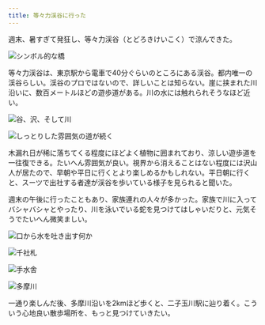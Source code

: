 ```yaml
---
title: 等々力渓谷に行った
---
```

週末、暑すぎて発狂し、等々力渓谷（とどろきけいこく）で涼んできた。

![](https://lh3.googleusercontent.com/docs/AG8NV2Zd_sGhpGSD3Qgx_BQDU-LH4P_y2ApCIcjIFhET0jCPzjNeV_W_Q1TxBC1YW_ZbLCTI3AYx_xqQL8vlDGhpBtxp1k8nSTNs5VSK22CSkmFWUSMbHZqC9l_wdIOAzylTcq7P_xcdjouI-UzqluB7zqarCThly1kkqpFVDdi7NwyHpwNl2YTEpTz-Qtjh8SXk6eSXUkBjokUUFh7UPxvTxFXid6wTFVcy98Sgz-um_hAMMd7pSJEuP-nfcf2I0p1UgsJXLzTAEJ5HjJyemt9rQa4oOQNjc0kKTO1qa_SC2BwBveY9bn-jTQmOkesR7rnp_9BtRuwyuliVl-nV-eJMVGYBHtSy1LQEaIOiLgPSq9z0DNFZlIViIlEQsf-vWa_a1slyh-9lzthg3fGkK3r92h1zcHHY54DxlsZPTSVJqKmgT3IppkJsyCmgptLMMwv_jYPp_j5jEMXe82Pbh1M5Z06-K9wWukAu_3n-WWJclX4cN3fp86vlRLuH8dcUG3-gsGemJgBb8C1WWZSSKNbMcJzLljN-EgqCCL9IKLljXJTC9z2Xv0YuSu3fT-puxE5Octefnjb3HLQO3wBF2Xbl9rhY5SRT_ZZmdTsQh_569xR7eOXF66LfqS1jlB414ECnWQIm-FOAWPiY3hcJczNhrF3rVdquBpNs3lKmYg6rwg9v1fyrVvg6if12wEqPEiK5rvN7-KPL8uGiF_3RFDlN8OrxkPWX6bhlJZt_zShW3iHKJEYWsC6hNlywi_U0zpgFn-OU0q3d66f4H0f8Rjwr9gvuQADbNUl-jHZau_YHV92lLepClUj8bwkJoWWr3vJdaM378ho1hgfZ3XG51w5zHTDw68JEs6XgKj3V1nS0-2n2I5D0CxMm9TJBTJRnDZtyBbkuYb62wv22-4WtNo-zBGtx-K5mfC_GRTGCmfnmoX99On-EYQACRv2bqgt4Mkcu2zaa3Ju8X0-KOtRztfPi8jxk_0TZu691rsNi-jmCNJOvB-dBfql-dwmII_p6dNuqPJm7XQHnO11kfRdQKe-BMjdw63-5VuHgdtF51hs28L2E1m5BiWybK3qm1JTVs0g7LfkhdniheT7dNTQOy4YbmVhOkK966mglTX0HjLFzDjVp4Gu11JWGdSL4fP-GlKBZ5T-7Doo3H95KBQKxHZDGy4iiZVxeen5Y_k8pE87bnaReqEfq3B_taYel1R7J5xNrjdfkanzGO5wG3VJcq68r1Qgvzc-os3-ARdudusY3n7Ci4tirJw "シンボル的な橋")

等々力渓谷は、東京駅から電車で40分ぐらいのところにある渓谷。都内唯一の渓谷らしい。渓谷のプロではないので、詳しいことは知らない。崖に挟まれた川沿いに、数百メートルほどの遊歩道がある。川の水には触れられそうなほど近い。

![](https://lh3.googleusercontent.com/docs/AG8NV2aaIEwACbq_RxrHhY5qhZuuiUDQJHisJ0dDA6svB1H21n_roHTOBQAFXS-bywQi5tkaJm0Vza7gzT_XFhqg3B8_5RkciXNkZDvxF_VpSSK2k93VIrzXO_GvAcjHA-AIWyFpGBn-Kpp4LhpVQsELxTW3IwpoZ73a24L3YWRqXJY_ifrcgUVrZde9-NngCja_D7KUMu0lY82Miz0RCWQzbpR8VS1EuoONuZIFrgXH4rkRKoeW124bBCIJIW74RwR75f5Oh-TzixZqPDKiOxC6wwG0W8J587hr3r9mJtwvyd2w7BmAvliaO7vIm-nxNUDLPOdgbymf3k-lsmMxd-tpoJiHDdcQITzsdm6MmdWj3HIMF1oqIdivZo4njX8YqpFnNNz4ozSOpt1QvJiM-GUtnR_lSJwp_MZlbCJLdUT8cpZ14JsKl31kFzzAuPwDFsRate_NAnHA1KNvYGHk2DuHGr6YPR2f84qbzWraz3wgp1l9ke0SnldYOAa7GmFvS1OcsfXZKj-DnNBMaooxrRU8mub6t0tuHF_LZ_-hTYTC0U30HdVB0HO7CiFasOSuL4LhwE2g3T0BffbmzEr8DL3bXrGft3uhzj9-ia-al7MrQP8sF-88ZqSBNUS188Xd7P5KDC-O5u4Gutd7Dt26wgMMeQv2Fj0-rNyC25oCfwq6w4zfb7WPkHA1mWioZYRlLItelttCT2g1IihcMY4-q2u1cA7QrloDqStf8YMS9Lq0K40W16mTI3nclDRB7fFBdOlKulitEBCJAFlWsCO3W3PZwj15o3Q_kyBGrbceABOxMFJagVPWKexoBhjRTjvzEtyFOSfKYBVgSATucF5mfWS6vxheGON1sRqEYB-HhE-UsgGN_APto9YDZdfwaIl9ysSYfOJgQx4AV74D0PAEezpI5DTtTRYb_3De9Eq2YRIbjNOK3LD8awk4zWmBoT_yuvGHINmFwd8P35xvaFsQQcal7XPybin0SVHvsK46-kIChuZA2X7rjM5CSINNhBvjBE8O1WXfHtp1ARKWx9vZHfhOH5Lv3gOo5bnie_J6gp1DIUsAtjDpFbRu7f3vl8Ic05qRlE-4oIzUdp-Q-wo4ZIMFS4RWdC7eYqNRZvhvN77XB2WpSV3YsGtnmCQTzmIp-oxoTrfwuMqILPvX1UYybHYroi2j4VbqdC3MCmzXyxPVPLR33blP1v6Ra61b1ILkA4GGwrlex8zD5WvKIBVOXNkvHTYBBVxTPZWdAW0lf0r3Idx8i9GKPA "谷、沢、そして川")

![](https://lh3.googleusercontent.com/docs/AG8NV2Yeei7cygQilXyXjloEa3x3cYiikhl1sIfeT0bYCxUhkfdFFoG9TK_54SXOw1U5CYlrxV5XD8eBUKP4C7bSD4BziJIZ5Llsn9Fk5CfRiktMWAG19x7D-lYemddqXYdL9LC3LHuGLWz9vlUsjfQy0JP79Eh6FtNEhLX8GTIlKK4L0VMBUX60qVyiZNFihXtapWOrAP-0YgpgZvpl4_soJpfvkjdlTAY42Nv3xhhOCh47-fy8X2-ZwJb68q72qo8WJV4qDM2ROtZ2UQYRdkRu-GG4LZHk-9lSHO8N2S7i2QUUOprOKtdkh__Ibs41tlHqAefwakoRlIINWCf4P5cu76gvwmPImpc2hbVZcZ4K6GrblTa68IbzjCa5XARcMZbo7GI9Yar2cuHMnQrM_I7b3JgdAEiFyctN79xJ_5dB51ii7a9utexoUMK7SSsAHUlKp2e4qVuwx9XVAQqvYE0PPpLuqkjwbIPXjzNPqSR0q4tTYf772f1H1qRI7iBhjt-AH-KJ2GbU7ZW1r1TbKJTm0Finj3_-xRD5xkQkFsbtwxtzqg8RxWqjUQrKWR9OxqtbqJd3J7onz6BShuPN1BImFAVY8rPnkqF-Yo_UgR3zQ3zOkdhgy9Z7uqMvxAPRRsWy_drI-Th1ma06Xt1O4GbjKmWq1SQX80mt-l8IEUAbNF1qf1rQbXV-ZbC_MT6rMDveWuFcKkUI6mv0fCooh9H9zdQ7oOgnj-MGMtQjAfvPhk_ZT9aV0N-HUQVTT4zd-VGewqG8aLcYsX1md6Jo4hh-W2ZCXlOUrcx72zLlPtPmJQF-UU7w-1WP5TQ4kgYf3xKhLPBCNurktzim6Js0rLxz2pbboNSdM1MKOgaJuoMaDGXT3tfAs5kOYSWT5WrAw0OI8AA8Z9HvNDsygcn-B7Kl8NP3WSYeBu1V-DYITRHBI_qppVFFzKXnatszQxRxRY-HZio-0lXb3a14qiE0JMvgRptoie5rFUQI6zPs6g8MS_Kh39TlJxD49IiUCWmauYsWc4_DCsIYKC7x_Z-s7wTiFr4NLCfB9CH71GHkNfWZ42trSitfINVHFDwpC2bkhIWkNnBE_a9mVbxoneDMluithfYOBv6o1LhA9HPeM188fW5pk2a_Wg-Plu4Aqc6t0WIWyRu8QPewTktTpMhh5wXArpaPGQmz7OYbePwC5TD6n556IHs0HZx9b6wV8jLCFmuFRP9wSjadCB7Myf7ohbIoWV_t2K-GoqopYj5ObcgAnPC57V4pYw "しっとりした雰囲気の道が続く")

木漏れ日が稀に落ちてくる程度にほどよく植物に囲まれており、涼しい遊歩道を一往復できる。たいへん雰囲気が良い。視界から消えることはない程度には沢山人が居たので、早朝や平日に行くとより楽しめるかもしれない。平日朝に行くと、スーツで出社する者達が渓谷を歩いている様子を見られると聞いた。

週末の午後に行ったこともあり、家族連れの人々が多かった。家族で川に入ってバシャバシャとやったり、川を泳いでいる蛇を見つけてはしゃいだりと、元気そうでたいへん微笑ましい。

![](https://lh3.googleusercontent.com/docs/AG8NV2ZL9c_IF_GgEBFB9EFLR2L3cKlzDnGpJhgc19bNe8fgoLKQgNB1PwbLrEl27gts5Z0ER_fDnlfpVFT63P6g2MlKTCFhyNsjsDIOVQxCJxRXNyLLMDa3A1_xNr1vCboEXYgtrcRjx-PrabDY7ZkmYMRBUGp5AHQ8fzceYHu4YHbIL0HG1WCzg1jhKSes9wjgz3w1FaWIQFFIHIYhSttx2YKrQtpYNcUmo26dxhXz3Y5x4qXHHK-N9b_c7PQglNjNVYr9myJ8rrwiH6r5wT9zzUhpzjhEdFhhIx9uEhT5_j7cNLx4q-rlErVbGowdrr-cg7KAhaigy8eCowmHVSxSuMNg5PCSjK6wQw1aU5G8ivi-wZ6q2iXW0sm_DMOZBfYt3S9A3xlyXtUyuEXkb2AFtJvBvJJNbVzf5HkETMXAAL0-PYInKxvuka5AMWfXwA-ZdFW28sHIZa4d21UP7a95HabOAV_VLlKxr7LE9d8FEfGRJM8tm0bBQBMGz8i1RuvdFBT0affMrY-dYoL-lNVlweBtcILOQtjud5REy4o2QDq1bEdmDgjgqiA10Tj0pVx-OHT7H5-1gq6_0CibwKELmHq_zCqJFWKx252K0fl9qbZgjn6cwvSj002ceWF1BFql9AiK4y5tBjn2vOK6tzg3JNRCqCP_WFCue6Mh5D1dOFDAy0NpgyBUwSGyQdsaZRjYOwuaTVNGiBTN5m4xkrzElRX8dVjKxZKVL2Q2R91yfT8RxZOrQfx5oBf1vmAD-ZLR1eAGS74tP_RJn8mvmwd5SU1eLh1uwvJ2zZ-PX04nMBv8H_QERy9f7VXeb64URk3X84HUVc8HUgO7q8sHTwdFUkP2GcO7a49tMR-YPQ0Mu0DUBvA75zgUVR8pVBTD7AZ2GjC4LZsqfZ06RqhihAjgtZ562DHDd_GhFjSXO5UuxH3Mmi9QJ8qIAnu73z2xQPo94aRV8ndxw3A5BazKOdCkainH2WKFkStOfUxllI8rWQ9NJUs_Nb3WlkaBLNLdG4fi4Tk_V74Q5HEgFLoNbQWP86TZetBEziD4BBAxaRQBUFhW-LydUAfGjQr1yhQ1JuA9lxXk66ZU5G3DxQojwvK92w-snA2mKOkdZUbM0RJkEJoRE7ELn2pMC85vtNSd6zhW_cuohB0Atk3XfhGx4hLbHuoQg932XNvvJ8-cOMvyuUcRwTfGMub_rOCYDP-0nExv3ZJwS422fbydcfqBD0dVhvCBrLcNsaXZHkZeFxtOkL0AaIF5hg "口から水を吐き出す何か")

![](https://lh3.googleusercontent.com/docs/AG8NV2YuTKc3NVE2DSHOdXPjGdA999ZRHNlBh1oIFbLTYdhugBEyZ3dbifRQNxp0O11onM69pa2aBuVmR0D0S_rIbZzQpvOWAo5IZt0RP3x9QPdL1LZh8TzTu729uwM6Pk7SfmEwzCglZ9hDUPVCAH-TygU2Z8WEndFaqbRwEnI8FZ9mriQjlYsiTNcZQOgg-JEaKr_SQrqMTSoaejJl7bwHvKoeUqsJDyX7tLTfyIeJCUshyleXgnuqWW-hIl2xnfc39qc9bGeSehiTkGzG7CFsq1REZl2zRIWGQ-kh5uElMdEwro10LcUySy-uWRb3hzee0xrFHouCvAI2PS2_IcwSGQYEeZmgdZKKX6Jta8Y3hkkiUWV79_Xxl_M4AYosrJ_4vdg2sfMPqxXxLs7apkm7lkxttw4YNdHzgQ-SWK78xiaPjpT8OAhXygDmW5nNm8GGOBVHlck5jTaEvBJqz2ch9mIxf9dn_t6WgTxHOzpMiYBuS0ZJsfi7qDqaNOmwlTHYVPGOoV7OfavZ3dpwyKJsNIGQWeppEgDN8gnZs3y8XL4sx_GIpeQtr_JFZkDMwWivUN7E8D_8OTxPSpusRjegGj4mWUshjsI7FXmwe8qWkwnA9KpGG8CdFAImGWq_iqZcBEpUxIgW63d38ymIDnMJWWcIgfVvQ3IzfhuNuiVzwjY8HxGmPyy87VKZNqjIv3EaiPRcMlfhtSfMtjryOTnG52mnup-MnO6pzCNX37oSIiNVL35jfpy0KX0WjVV0SayrR9R892rinBTzePE9iCPmKLx3BpehuIl8c6DPYy39ZZausJUcXPfToCPxykN17J5rOjN2gPz3OFwcKYaVa9JzIaqXxdX54bbUNaSYvQmuRcB4iQU4pXtL4Pt9sVgDmzixxFaaZ1TzlyHzwrRHWK5Q9psDQUGeKJEmW8Hqzu0T8VwRQTk03kmDwUZXPVYS4TKisP9eBaDkvDFsxq4HzTM9FuMPhiiaBYhN6ZLapfr2efpq3621AgBaSQJm_OfOVgHzcyurhqXFMmrH2jWnl2euaftJ2njgWlU8x9gDkmQ0vX2WIYRNaBAkuaR_f39mWGtJLx2sMHGPUxLY-l6l9rrw5LIjdSCvf_NPWHBmjRDT0TaLd21DXVEkyLSsDomJeJKw8cMut1ih2RvsYhblkgcZ-6AULoRwUwmyOJE2Ix-WfWcwauXUwtGX7v7IyTyFrOx2Kw-Uz9EGCKqrRRGji3YHLzLm2b4JOjj5ev7Sxb-P3pXN0_JZYg "千社札")

![](https://lh3.googleusercontent.com/docs/AG8NV2aCz4inbNuJFz5rkGkMprsh89Gn8Fgt2YqVbRgu2xpFcvaob-wyLgdqZqzc1EdneMEVMosUFiEikvqecw8Pds0DOyB34SAb6ftFU0E0yUcXIXMyI_Z5weQYH0pkS8rGVuz3GpLgd24V_egU8ZEnkZ4B4Iq3db7oI3JJYyZUVZg2mNjMaZMQpoa7fTNUjwFSPIGGKEI3-pB6DT2lBPhMTTij61tfotVT9MR_K6pTlHFZrh4kOj4UXAOznDjj7F658pQ_O5mAJ1egYpacVuNtesdfQIJDgvnMQFROMvdADF3MChqYG_7ZWPqrdz4Zte2pLwQ4XIIYfhkdRJ2eyJfLknpITyeXf5FiqseBh4IhwgUtg46N1XtvUH3_TrgyXmezLtGkaXAxBhy_k2ivc_EmTV5P-_2OLVVyb8JqdqS7JmCRM02hvLkUzF0Xs_rmkSAJ_lO1l5aRcAEG5TanI0uLCagGBZn6n92kD7JSGuJKzyVnAwftQXBtFi77WajUVHoa7Rruq1pWZmBP0t8zyhtn7i39brGIMXA_S_0fQB54f5eeottJmiGBq602nNyzEECdYJ2z2ll0ip0MOx_msm0OxL4aa3AtuhIvhMHXRsP5ca2csb3u92_2JsLLFoRGJusRy2AF56xb-7KFbAGwpKW7rdwQzSx_OPMWzYGxHH2HAsQG-tD5wGb-mNR-hVHrJaWVytxbVPGx_ndxSb_gJQxtDHdb2aoTzQ29e9eMi6MmUgm28uHaDdeVbR_6FFBa7BkAfQK3hH2YmtVC4FGlzqH7Kym8gyooK2uvo6mF5Pw5uMwngggLPjxYPzBSeW9szjVwwwn2wQWU7c3UXya835Qhc46870HeX8TKwTte_aWr6c0L6bqNmHVJ8zKiSd7u7ePzrM1Zm-cWpNEBfyazp6ROzVyosYF_Jb2FgFKchzdrnqeRwqQb71r2NBkdD6jcxRwIQf6jPeNdGHeF4c4vacN9Tg0W9drEUAmLsBbcNKgnmsxNHhMD8MNvlfr2wYIXVDdb_dgb6HjIIM2HmUWsvU_dwtbbCcmrjKkOOn7iFPM5cfTgfvJ_vSzRMyjRuPrUQMu3sz6s2iz3kEsXX2S38Vx80IYtu3VK5xrGoZ7ICIZgpa3DKlKJyF26m-egIPq9_eCDGbEYbANuyiKMBdfRq4a3CMwvmA1nOgEg72gfw7iiSB_tqMR0GIJsqdXt49psAXYrkfbY6Pk0bkgSVJaO64y--9D77KV2J7RqZflHbsnFLYIXj5wyDA "手水舎")

![](https://lh3.googleusercontent.com/docs/AG8NV2b0W4PwZ6lSGEqHIvMsHdIykfTW3_xc9cI05TSXiVEYiUW2c3MqKCbX0GBGTez1mVS_cAZS-o2Hbn4tNgVL2cwQFlr5LnCAPB1Acfu6YKBAI8HgxGSdNgCuIuW--indXsF-8crGZT5iYuyDUkQdc4q4QWnIsS5izZdwx2QQDuqs3JDEJsVDXeuHC401M1DpkU7g7yUBPczidMygjT990MXLhplJK2VMsIO4exiqyfSdulsCykelgsIRo4vceeUQCnvOA9jQ6Gh-6EIhj0k_SprklT_aJHjcktIhIqFuTBX5HYxYQYqHZAbr5wSJPlRqdY6yJbVUkwSI2jOcQddzElQLY_YZuUwrUMFWqkdUS3e1-GBmpPH_mH75sBFJrM9aacR7xUyhqrFXPrEGKQSZG72SwJ5BUwysCOrHetaZ12K0Z3wxHmhspiKO9BZ0jiTapMssfAHFW3bIOzkKvbz3x42xZaZ1PauDuAQrD4-TL_-YbPPMg7QmQnTW5V0XYg91IprMEN5QE7H9-8X4k0T5eVVM2fzQqM91TQ4Ehe_ik-wJW18hyCao8hWlzZkfFObn6_k_kynDwUAkTO3-RLt2yU0Ao9j3EkZv1sWc-kPlT0_REbzjGJpoGwosf4zKn4SbnbzCeO-xFp6s9oxNbxgnDfCo95nW-f5cP0dRgnVRmIGiD-zM2t9Muq8b5D92PRF1Sy3eJkZYNzoi1G6nkzydSjX66rCPel14p62LGclHediVerQiEVYZ0TCTd2oYKaoaHkD7WG2FwcnnXxXYgQULzEhaJUCHzzETPrFI8WoGWwbLNIyK8zM6XQViwrwiwmu2g2PVxJkGccU-u7Ui6BtchnSq-XCFD6ACW_i1RhJLkc1YbZip4uIVjDssnN1PaPv7pvkswfrUOKi_kjlY1D6DTZtmRYLq5ZQ7FX1KrHJju2uJ_9s_01mGQiMo3_VPwcj6B5htWPoW30SuOFR6N76SfF7XTuN7wNta0HoKx7fliRfmXIRp18WLgqNhBpGshgJCBOpHGGX6W1Y1044vl5hRECDSudhuOXmKXwx3rVLkzXAXIG_LMSvIxtGJqdzcyVoK_5C_0mKtOuHLM7cOCF7pEI_fa9VoVs-8Pn-ZrLfW_cEXNM2XkBjV86o2YAMhO5NUQiokazCXGrfld97js3aTe0fzv6HcqwLQBkSxIIR_f7lLGJCg82gezidrXQpwDNM6KMqqEi5W0YiqgcQeASoCvk445nzu_09sgJKdE1buad3xBExMTg "多摩川")

一通り楽しんだ後、多摩川沿いを2kmほど歩くと、二子玉川駅に辿り着く。こういう心地良い散歩場所を、もっと見つけていきたい。
